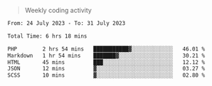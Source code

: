 > Weekly coding activity
<!--START_SECTION:waka-->

```txt
From: 24 July 2023 - To: 31 July 2023

Total Time: 6 hrs 18 mins

PHP        2 hrs 54 mins   ███████████▓░░░░░░░░░░░░░   46.01 %
Markdown   1 hr 54 mins    ███████▓░░░░░░░░░░░░░░░░░   30.21 %
HTML       45 mins         ███░░░░░░░░░░░░░░░░░░░░░░   12.12 %
JSON       12 mins         ▓░░░░░░░░░░░░░░░░░░░░░░░░   03.27 %
SCSS       10 mins         ▓░░░░░░░░░░░░░░░░░░░░░░░░   02.80 %
```

<!--END_SECTION:waka-->
